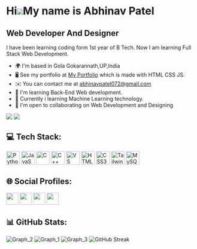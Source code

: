 <!-- [![](https://visitcount.itsvg.in/api?id=amanchandra100&label=Profile%20Views&color=12&icon=6&pretty=true)](https://visitcount.itsvg.in) -->

Hi![](https://user-images.githubusercontent.com/18350557/176309783-0785949b-9127-417c-8b55-ab5a4333674e.gif)My name is Abhinav Patel
=====================================================================================================================================

Web Developer And Designer
--------------------------

I have been learning coding form 1st year of B Tech. Now I am learning Full Stack Web Development.

* 🌍  I'm based in Gola Gokarannath,UP,India
* 🖥️  See my portfolio at [My Portfolio](https://amanchandra100.github.io/Portfolio_website/)  which is made with HTML CSS JS.
* ✉️  You can contact me at [abhinavpatel072@gmail.com](mailto:abhinavpatel072@gmail.com)
* 🧠  I'm learning Back-End Web development.
* 🧠  Currently i learning Machine Learning technology.
* 🤝  I'm open to collaborating on Web Development and Designing

<a href="https://www.github.com/abhinavpatel072" target="_blank" rel="noreferrer"><img
src="https://img.shields.io/github/followers/abhinavpatel072?logo=github&style=for-the-badge&color=0891b2&labelColor=1c1917" /></a>
<a href="https://www.twitter.com/abhinavpatel072" target="_blank" rel="noreferrer"><img
src="https://img.shields.io/twitter/follow/abhinavpatel072?logo=twitter&style=for-the-badge&color=0891b2&labelColor=1c1917"
/></a>

## 💻 Tech Stack:

<p align="left">
<a href="https://www.python.org/" target="_blank" rel="noreferrer"><img src="https://raw.githubusercontent.com/danielcranney/readme-generator/main/public/icons/skills/python-colored.svg" width="36" height="36" alt="Python" /></a>
<a href="https://developer.mozilla.org/en-US/docs/Web/JavaScript" target="_blank" rel="noreferrer"><img src="https://raw.githubusercontent.com/danielcranney/readme-generator/main/public/icons/skills/javascript-colored.svg" width="36" height="36" alt="JavaScript" /></a>
<a href="https://docs.microsoft.com/en-us/cpp/?view=msvc-170" target="_blank" rel="noreferrer"><img src="https://raw.githubusercontent.com/danielcranney/readme-generator/main/public/icons/skills/c-colored.svg" width="36" height="36" alt="C" /></a>
<a href="https://docs.microsoft.com/en-us/cpp/?view=msvc-170" target="_blank" rel="noreferrer"><img src="https://raw.githubusercontent.com/danielcranney/readme-generator/main/public/icons/skills/cplusplus-colored.svg" width="36" height="36" alt="C++" /></a>
<a href="https://code.visualstudio.com/" target="_blank" rel="noreferrer"><img src="https://raw.githubusercontent.com/danielcranney/readme-generator/main/public/icons/skills/visualstudiocode.svg" width="36" height="36" alt="VS Code" /></a>
<a href="https://developer.mozilla.org/en-US/docs/Glossary/HTML5" target="_blank" rel="noreferrer"><img src="https://raw.githubusercontent.com/danielcranney/readme-generator/main/public/icons/skills/html5-colored.svg" width="36" height="36" alt="HTML5" /></a>
<a href="https://www.w3.org/TR/CSS/#css" target="_blank" rel="noreferrer"><img src="https://raw.githubusercontent.com/danielcranney/readme-generator/main/public/icons/skills/css3-colored.svg" width="36" height="36" alt="CSS3" /></a>
<a href="https://tailwindcss.com/" target="_blank" rel="noreferrer"><img src="https://raw.githubusercontent.com/danielcranney/readme-generator/main/public/icons/skills/tailwindcss-colored.svg" width="36" height="36" alt="TailwindCSS" /></a>
<a href="https://www.mysql.com/" target="_blank" rel="noreferrer"><img src="https://raw.githubusercontent.com/danielcranney/readme-generator/main/public/icons/skills/mysql-colored.svg" width="36" height="36" alt="MySQL" /></a>
</p>


## 🌐 Social Profiles:

<p align="left">
  <a href="https://www.linkedin.com/in/abhinav-patel-969a9a229/" target="_blank" rel="noreferrer"><img src="https://raw.githubusercontent.com/danielcranney/readme-generator/main/public/icons/socials/linkedin.svg" width="32" height="32" /></a>
  <a href="https://www.github.com/abhinavpatel072" target="_blank" rel="noreferrer"><img src="https://raw.githubusercontent.com/danielcranney/readme-generator/main/public/icons/socials/github.svg" width="32" height="32" /></a>
  <a href="https://www.twitter.com/abhinavpatel072" target="_blank" rel="noreferrer"><img src="https://raw.githubusercontent.com/danielcranney/readme-generator/main/public/icons/socials/twitter.svg" width="32" height="32" /></a>
  <a href="http://www.instagram.com/its__a6hii__" target="_blank" rel="noreferrer"><img src="https://raw.githubusercontent.com/danielcranney/readme-generator/main/public/icons/socials/instagram.svg" width="32" height="32" /></a>
  </p>

## 📊 GitHub Stats:

![Graph_2](https://github-profile-summary-cards.vercel.app/api/cards/stats?username=abhinavpatel072&theme=github_dark)
![Graph_1](https://github-profile-summary-cards.vercel.app/api/cards/repos-per-language?username=abhinavpatel072&theme=github_dark)
![Graph_3](https://github-profile-summary-cards.vercel.app/api/cards/profile-details?username=abhinavpatel072&theme=github_dark)
![GitHub Streak](https://github-readme-streak-stats.herokuapp.com/?user=abhinavpatel072&theme=github-dark&hide_border=false&border=30363D&stroke=30363D)
